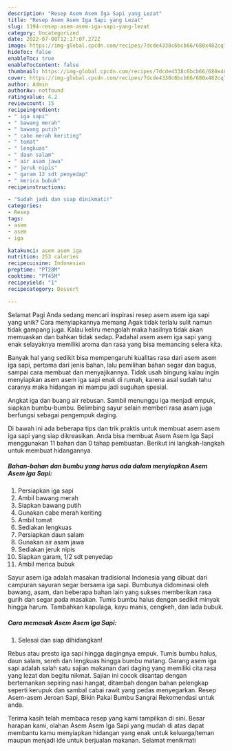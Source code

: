 ```yaml
---
description: "Resep Asem Asem Iga Sapi yang Lezat"
title: "Resep Asem Asem Iga Sapi yang Lezat"
slug: 1194-resep-asem-asem-iga-sapi-yang-lezat
category: Uncategorized
date: 2022-07-08T12:17:07.272Z
image: https://img-global.cpcdn.com/recipes/7dcde4338c6bcb66/680x482cq70/asem-asem-iga-sapi-foto-resep-utama.jpg
hideToc: false
enableToc: true
enableTocContent: false
thumbnail: https://img-global.cpcdn.com/recipes/7dcde4338c6bcb66/680x482cq70/asem-asem-iga-sapi-foto-resep-utama.jpg
cover: https://img-global.cpcdn.com/recipes/7dcde4338c6bcb66/680x482cq70/asem-asem-iga-sapi-foto-resep-utama.jpg
author: Admin
authorAv: notfound
ratingvalue: 4.2
reviewcount: 15
recipeingredient:
- " iga sapi"
- " bawang merah"
- " bawang putih"
- " cabe merah keriting"
- " tomat"
- " lengkuas"
- " daun salam"
- " air asam jawa"
- " jeruk nipis"
- " garam 12 sdt penyedap"
- " merica bubuk"
recipeinstructions:

- "Sudah jadi dan siap dinikmati!"
categories:
- Resep
tags:
- asem
- asem
- iga

katakunci: asem asem iga 
nutrition: 253 calories
recipecuisine: Indonesian
preptime: "PT28M"
cooktime: "PT45M"
recipeyield: "1"
recipecategory: Dessert

---
```



Selamat Pagi Anda sedang mencari inspirasi resep asem asem iga sapi yang unik? Cara menyiapkannya memang Agak tidak terlalu sulit namun tidak gampang juga. Kalau keliru mengolah maka hasilnya tidak akan memuaskan dan bahkan tidak sedap. Padahal asem asem iga sapi yang enak selayaknya memiliki aroma dan rasa yang bisa memancing selera kita.


Banyak hal yang sedikit bisa mempengaruhi kualitas rasa dari asem asem iga sapi, pertama dari jenis bahan, lalu pemilihan bahan segar dan bagus, sampai cara membuat dan menyajikannya. Tidak usah bingung kalau ingin menyiapkan asem asem iga sapi enak di rumah, karena asal sudah tahu caranya maka hidangan ini mampu jadi suguhan spesial.

Angkat iga dan buang air rebusan. Sambil menunggu iga menjadi empuk, siapkan bumbu-bumbu. Belimbing sayur selain memberi rasa asam juga berfungsi sebagai pengempuk daging.


Di bawah ini ada beberapa tips dan trik praktis untuk membuat asem asem iga sapi yang siap dikreasikan. Anda bisa membuat Asem Asem Iga Sapi menggunakan 11 bahan dan 0 tahap pembuatan. Berikut ini langkah-langkah untuk membuat hidangannya.

<!--inarticleads1-->

##### Bahan-bahan dan bumbu yang harus ada dalam menyiapkan Asem Asem Iga Sapi:

1. Persiapkan  iga sapi
1. Ambil  bawang merah
1. Siapkan  bawang putih
1. Gunakan  cabe merah keriting
1. Ambil  tomat
1. Sediakan  lengkuas
1. Persiapkan  daun salam
1. Gunakan  air asam jawa
1. Sediakan  jeruk nipis
1. Siapkan  garam, 1/2 sdt penyedap
1. Ambil  merica bubuk


Sayur asem iga adalah masakan tradisional Indonesia yang dibuat dari campuran sayuran segar bersama iga sapi. Bumbunya didominasi oleh bawang, asam, dan beberapa bahan lain yang sukses memberikan rasa gurih dan segar pada masakan. Tumis bumbu halus dengan sedikit minyak hingga harum. Tambahkan kapulaga, kayu manis, cengkeh, dan lada bubuk. 

<!--inarticleads2-->

##### Cara memasak Asem Asem Iga Sapi:


1. Selesai dan siap dihidangkan!

Rebus atau presto iga sapi hingga dagingnya empuk. Tumis bumbu halus, daun salam, sereh dan lengkuas hingga bumbu matang. Garang asem iga sapi adalah salah satu sajian makanan dari daging yang memiliki cita rasa yang lezat dan begitu nikmat. Sajian ini cocok disantap dengan bertemankan sepiring nasi hangat, ditambah dengan bahan pelengkap seperti kerupuk dan sambal cabai rawit yang pedas menyegarkan. Resep Asem-asem Jeroan Sapi, Bikin Pakai Bumbu Sangrai Rekomendasi untuk anda. 

Terima kasih telah membaca resep yang kami tampilkan di sini. Besar harapan kami, olahan Asem Asem Iga Sapi yang mudah di atas dapat membantu kamu menyiapkan hidangan yang enak untuk keluarga/teman maupun menjadi ide untuk berjualan makanan. Selamat menikmati
